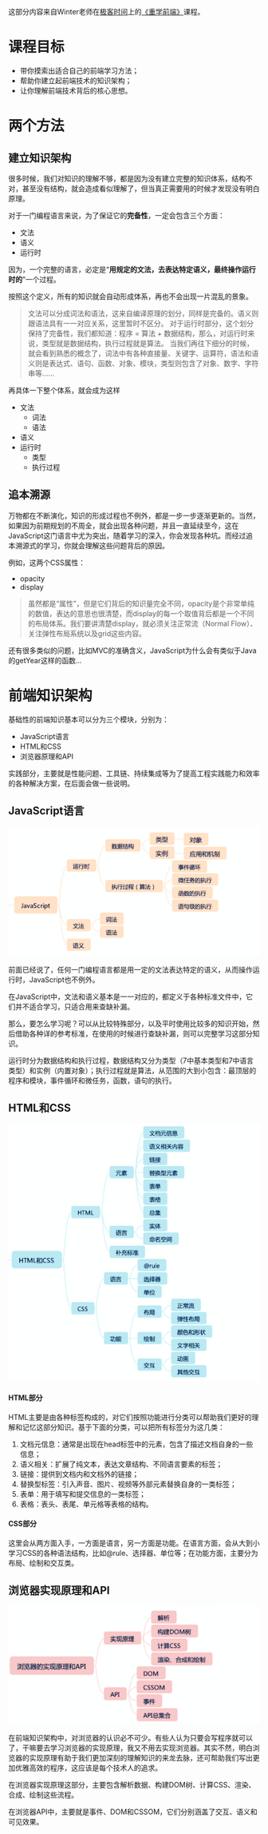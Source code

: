 这部分内容来自Winter老师在[极客时间](https://time.geekbang.org/)上的[《重学前端》](https://time.geekbang.org/column/intro/100023201)课程。

# 课程目标

- 带你摸索出适合自己的前端学习方法；
- 帮助你建立起前端技术的知识架构；
- 让你理解前端技术背后的核心思想。

# 两个方法

## 建立知识架构

很多时候，我们对知识的理解不够，都是因为没有建立完整的知识体系，结构不对，甚至没有结构，就会造成看似理解了，但当真正需要用的时候才发现没有明白原理。

对于一门编程语言来说，为了保证它的**完备性**，一定会包含三个方面：
- 文法
- 语义
- 运行时

因为，一个完整的语言，必定是“**用规定的文法，去表达特定语义，最终操作运行时的**”一个过程。

按照这个定义，所有的知识就会自动形成体系，再也不会出现一片混乱的景象。

> 文法可以分成词法和语法，这来自编译原理的划分，同样是完备的。语义则跟语法具有一一对应关系，这里暂时不区分。
 对于运行时部分，这个划分保持了完备性，我们都知道：程序 = 算法 + 数据结构，那么，对运行时来说，类型就是数据结构，执行过程就是算法。
当我们再往下细分的时候，就会看到熟悉的概念了，词法中有各种直接量、关键字、运算符，语法和语义则是表达式、语句、函数、对象、模块，类型则包含了对象、数字、字符串等……

再具体一下整个体系，就会成为这样

- 文法
    - 词法
    - 语法
- 语义
- 运行时
    - 类型
    - 执行过程

## 追本溯源

万物都在不断演化，知识的形成过程也不例外，都是一步一步逐渐更新的。当然，如果因为前期规划的不周全，就会出现各种问题，并且一直延续至今，这在JavaScript这门语言中尤为突出，随着学习的深入，你会发现各种坑。而经过追本溯源式的学习，你就会理解这些问题背后的原因。

例如，这两个CSS属性：
- opacity
- display

>虽然都是“属性”，但是它们背后的知识量完全不同，opacity是个非常单纯的数值，表达的意思也很清楚，而display的每一个取值背后都是一个不同的布局体系。我们要讲清楚display，就必须关注正常流（Normal Flow）、关注弹性布局系统以及grid这些内容。

还有很多类似的问题，比如MVC的准确含义，JavaScript为什么会有类似于Java的getYear这样的函数…

# 前端知识架构

基础性的前端知识基本可以分为三个模块，分别为：
- JavaScript语言
- HTML和CSS
- 浏览器原理和API

实践部分，主要就是性能问题、工具链、持续集成等为了提高工程实践能力和效率的各种解决方案，在后面会做一些说明。

## JavaScript语言

![JavaScript语言](./images/arch-javascript.png)

前面已经说了，任何一门编程语言都是用一定的文法表达特定的语义，从而操作运行时，JavaScript也不例外。

在JavaScript中，文法和语义基本是一一对应的，都定义于各种标准文件中，它们并不适合学习，只适合用来查缺补漏。

那么，要怎么学习呢？可以从比较特殊部分，以及平时使用比较多的知识开始，然后借助各种详的参考标准，在使用的时候进行查缺补漏，则可以完整学习这部分知识。

运行时分为数据结构和执行过程，数据结构又分为类型（7中基本类型和7中语言类型）和实例（内置对象）；执行过程就是算法，从范围的大到小包含：最顶层的程序和模块，事件循环和微任务，函数，语句的执行。

## HTML和CSS

![HTML和CSS](./images/arch-html-css.png)

#### HTML部分

HTML主要是由各种标签构成的，对它们按照功能进行分类可以帮助我们更好的理解和记忆这部分知识。基于下面的分类，可以把所有标签分为这几类：

1. 文档元信息：通常是出现在head标签中的元素，包含了描述文档自身的一些信息；
2. 语义相关：扩展了纯文本，表达文章结构、不同语言要素的标签；
3. 链接：提供到文档内和文档外的链接；
4. 替换型标签：引入声音、图片、视频等外部元素替换自身的一类标签；
5. 表单：用于填写和提交信息的一类标签；
6. 表格：表头、表尾、单元格等表格的结构。

#### CSS部分

这里会从两方面入手，一方面是语言，另一方面是功能。在语言方面，会从大到小学习CSS的各种语法结构，比如@rule、选择器、单位等；在功能方面，主要分为布局、绘制和交互类。

## 浏览器实现原理和API

![浏览器](./images/arch-brower.png)

在前端知识架构中，对浏览器的认识必不可少。有些人认为只要会写程序就可以了，干嘛要去学习浏览器的实现原理，我又不用去实现浏览器。其实不然，明白浏览器的实现原理有助于我们更加深刻的理解知识的来龙去脉，还可帮助我们写出更加优雅高效的程序，这应该是每个技术人的追求。

在浏览器实现原理这部分，主要包含解析数据、构建DOM树、计算CSS、渲染、合成、绘制这些流程。

在浏览器API中，主要就是事件、DOM和CSSOM，它们分别涵盖了交互、语义和可见效果。
